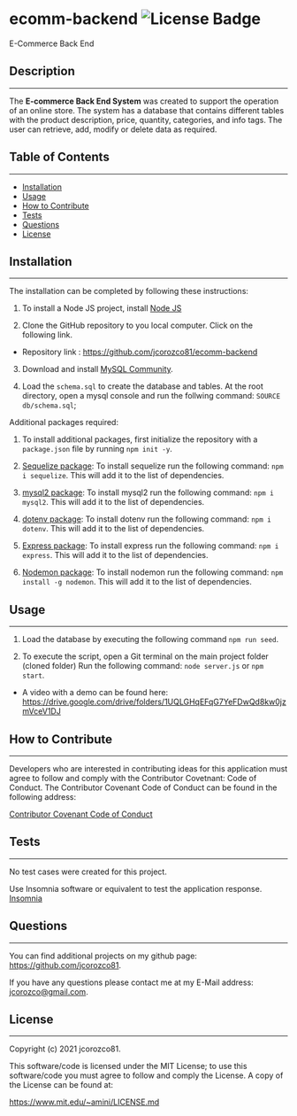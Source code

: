 # ecomm-backend ![License Badge](https://img.shields.io/badge/License-MIT%20License-blue)
E-Commerce Back End

  
## Description
***

The **E-commerce Back End System** was created to support the operation of an online store. The system has a database that contains different tables with the product description, price, quantity, categories, and info tags. The user can retrieve, add, modify or delete data as required.


## Table of Contents
***  

- [Installation](#installation)
- [Usage](#usage)
- [How to Contribute](#How)
- [Tests](#Tests)
- [Questions](#Questions)
- [License](#license)

  
  
## Installation
***

  The installation can be completed by following these instructions:
    
1. To install a Node JS project, install [Node JS](https://nodejs.org/)       

2. Clone the GitHub repository to you local computer. Click on the following link.
 
  * Repository link : https://github.com/jcorozco81/ecomm-backend

3. Download and install [MySQL Community](https://dev.mysql.com/downloads/installer/).

4. Load the ``schema.sql`` to create the database and tables. At the root directory, open a mysql console and run the follwing command: ``SOURCE db/schema.sql``;


Additional packages required: 

1. To install additional packages, first initialize the repository with a ```package.json``` file by running ```npm init -y```.

2. [Sequelize package](https://www.npmjs.com/package/sequelize): To install sequelize run the following command: ```npm i sequelize```. This will add it to the list of dependencies. 

3. [mysql2 package](https://www.npmjs.com/package/mysql2): To install mysql2 run the following command: ```npm i mysql2```. This will add it to the list of dependencies.

4. [dotenv package](https://www.npmjs.com/package/dotenv): To install dotenv run the following command: ```npm i dotenv```. This will add it to the list of dependencies. 

5. [Express package](https://www.npmjs.com/package/express): To install express run the following command: ```npm i express```. This will add it to the list of dependencies.

6. [Nodemon package](https://www.npmjs.com/package/nodemon): To install nodemon run the following command: ```npm install -g nodemon```. This will add it to the list of dependencies.


## Usage
***
   
   1. Load the database by executing the following command ```npm run seed```.
   
   2. To execute the script, open a Git terminal on the main project folder (cloned folder) Run the following command: ```node server.js``` or ```npm start```.

* A video with a demo can be found here: https://drive.google.com/drive/folders/1UQLGHqEFqG7YeFDwQd8kw0jzmVceV1DJ
  


## How to Contribute
***

  Developers who are interested in contributing ideas for this application must agree to follow and comply with the Contributor Covetnant: Code of Conduct. The Contributor Covenant Code of Conduct can be found in the following address:

  [Contributor Covenant Code of Conduct](https://www.contributor-covenant.org/version/2/0/code_of_conduct/code_of_conduct.md/)



## Tests
***
  No test cases were created for this project.

  Use Insomnia software or equivalent to test the application response. [Insomnia](https://insomnia.rest/download)



## Questions
***
  
  You can find additional projects on my github page: https://github.com/jcorozco81.

  If you have any questions please contact me at my E-Mail address: jcorozco@gmail.com.



## License
***

Copyright (c) 2021 jcorozco81.



This software/code is licensed under the MIT License; to use this software/code you must agree to follow and comply the License. A copy of the License can be found at:

https://www.mit.edu/~amini/LICENSE.md
